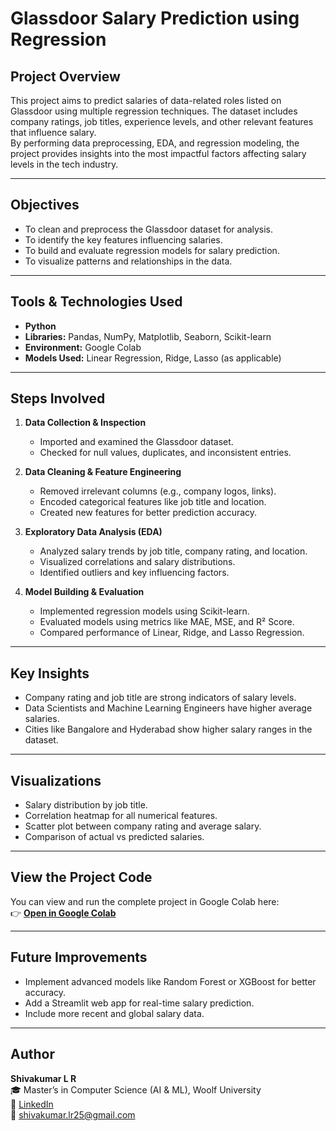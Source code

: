#  Glassdoor Salary Prediction using Regression

##  Project Overview
This project aims to predict salaries of data-related roles listed on Glassdoor using multiple regression techniques. The dataset includes company ratings, job titles, experience levels, and other relevant features that influence salary.  
By performing data preprocessing, EDA, and regression modeling, the project provides insights into the most impactful factors affecting salary levels in the tech industry.

---

##  Objectives
- To clean and preprocess the Glassdoor dataset for analysis.  
- To identify the key features influencing salaries.  
- To build and evaluate regression models for salary prediction.  
- To visualize patterns and relationships in the data.  

---

##  Tools & Technologies Used
- **Python**  
- **Libraries:** Pandas, NumPy, Matplotlib, Seaborn, Scikit-learn  
- **Environment:** Google Colab  
- **Models Used:** Linear Regression, Ridge, Lasso (as applicable)  

---

##  Steps Involved

1. **Data Collection & Inspection**  
   - Imported and examined the Glassdoor dataset.  
   - Checked for null values, duplicates, and inconsistent entries.  

2. **Data Cleaning & Feature Engineering**  
   - Removed irrelevant columns (e.g., company logos, links).  
   - Encoded categorical features like job title and location.  
   - Created new features for better prediction accuracy.  

3. **Exploratory Data Analysis (EDA)**  
   - Analyzed salary trends by job title, company rating, and location.  
   - Visualized correlations and salary distributions.  
   - Identified outliers and key influencing factors.  

4. **Model Building & Evaluation**  
   - Implemented regression models using Scikit-learn.  
   - Evaluated models using metrics like MAE, MSE, and R² Score.  
   - Compared performance of Linear, Ridge, and Lasso Regression.  

---

##  Key Insights
- Company rating and job title are strong indicators of salary levels.  
- Data Scientists and Machine Learning Engineers have higher average salaries.  
- Cities like Bangalore and Hyderabad show higher salary ranges in the dataset.  

---

##  Visualizations
- Salary distribution by job title.  
- Correlation heatmap for all numerical features.  
- Scatter plot between company rating and average salary.  
- Comparison of actual vs predicted salaries.  

---

##  View the Project Code
You can view and run the complete project in Google Colab here:  
👉 [**Open in Google Colab**](https://colab.research.google.com/drive/1P3EzN8TtDrcc_Ifef1pX9aDku42KzMwg)

---

##  Future Improvements
- Implement advanced models like Random Forest or XGBoost for better accuracy.  
- Add a Streamlit web app for real-time salary prediction.  
- Include more recent and global salary data.  

---

##  Author
**Shivakumar L R**  
🎓 Master’s in Computer Science (AI & ML), Woolf University  
🔗 [LinkedIn](https://www.linkedin.com/in/shivakumar-l-r-0153ba2b1)  
📧 shivakumar.lr25@gmail.com  


 



